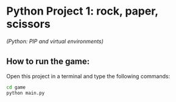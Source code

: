 # Python Project 1: rock, paper, scissors
###### (Python: PIP and virtual environments)

## How to run the game:
Open this project in a terminal and type the following commands:

```sh
cd game
python main.py
```




